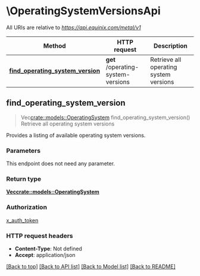 # \OperatingSystemVersionsApi

All URIs are relative to *https://api.equinix.com/metal/v1*

Method | HTTP request | Description
------------- | ------------- | -------------
[**find_operating_system_version**](OperatingSystemVersionsApi.md#find_operating_system_version) | **get** /operating-system-versions | Retrieve all operating system versions



## find_operating_system_version

> Vec<crate::models::OperatingSystem> find_operating_system_version()
Retrieve all operating system versions

Provides a listing of available operating system versions.

### Parameters

This endpoint does not need any parameter.

### Return type

[**Vec<crate::models::OperatingSystem>**](OperatingSystem.md)

### Authorization

[x_auth_token](../README.md#x_auth_token)

### HTTP request headers

- **Content-Type**: Not defined
- **Accept**: application/json

[[Back to top]](#) [[Back to API list]](../README.md#documentation-for-api-endpoints) [[Back to Model list]](../README.md#documentation-for-models) [[Back to README]](../README.md)

